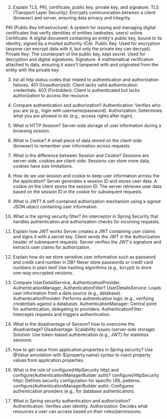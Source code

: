 2.  Explain TLS, PKI, certificate, public key, private key, and signature.
TLS (Transport Layer Security): Encrypts communication between a client (browser) and server, ensuring data privacy and integrity.

PKI (Public Key Infrastructure): A system for issuing and managing digital certificates that verify identities of entities (websites, users) online.
Certificate: A digital document containing an entity's public key, bound to its identity, signed by a trusted authority (CA).
Public Key: Used for encryption (anyone can encrypt data with it, but only the private key can decrypt).
Private Key: The counterpart of the public key, kept secret. Used for decryption and digital signatures.
Signature: A mathematical verification attached to data, ensuring it wasn't tampered with and originated from the entity with the private key.

3.  list all http status codes that related to authentication and authorization failures.
401 (Unauthorized): Client lacks valid authentication credentials.
403 (Forbidden): Client is authenticated but lacks authorization to access the resource.

4.  Compare authentication and authorization?
Authentication: Verifies who you are (e.g., login with username/password).
Authorization: Determines what you are allowed to do (e.g., access rights after login).

5.  What is HTTP Session?
Server-side storage of user information during a browsing session.

6.  What is Cookie? 
A small piece of data stored on the client-side (browser) to remember user information across requests.

7.  What is the difference between Session and Cookie?
Sessions are server-side, cookies are client-side.
Sessions can store more data, cookies have size limitations.

8.  How do we use session and cookie to keep user information across the the application? 
Server generates a session ID and stores user data.
A cookie on the client stores the session ID.
The server retrieves user data based on the session ID in the cookie for subsequent requests.

9.  What is JWT?
A self-contained authorization mechanism using a signed JSON object containing user information.

10.  What is the spring security filter?
An interceptor in Spring Security that handles authentication and authorization checks for incoming requests.

11.  Explain how JWT works
Server creates a JWT containing user claims and signs it with a secret key.
Client sends the JWT in the Authorization header of subsequent requests.
Server verifies the JWT's signature and extracts user claims for authorization.

12.  Explain how do we store sensitive user information such as password and credit card number in DB? 
Never store passwords or credit card numbers in plain text!
Use hashing algorithms (e.g., bcrypt) to store one-way encrypted versions.

13.  Compare UserDetailService, AuthenticationProvider, AuthenticationManager, AuthenticationFilter?
UserDetailsService: Loads user information from a data source (e.g., database).
AuthenticationProvider: Performs authentication logic (e.g., verifying credentials against a database).
AuthenticationManager: Central point for authentication, delegating to providers.
AuthenticationFilter: Intercepts requests and triggers authentication.

14.  What is the disadvantage of Session? how to overcome the disadvantage?
Disadvantage: Scalability issues (server-side storage).
Solution: Use token-based authentication (e.g., JWT) for stateless sessions.

15.  how to get value from application.properties in Spring security?
Use @Value annotation with ${property.name} syntax to inject property values from application.properties.

16.  What is the role of configure(HttpSecurity http) and configure(AuthenticationManagerBuilder auth)?
configure(HttpSecurity http): Defines security configuration for specific URL patterns.
configure(AuthenticationManagerBuilder auth): Configures authentication providers (e.g., for database authentication).

17.  What is Spring security authentication and authorization?
Authentication: Verifies user identity.
Authorization: Decides what resources a user can access based on their roles/permissions.
